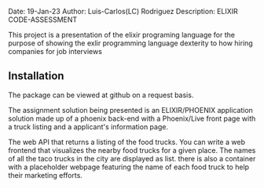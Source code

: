 Date:         19-Jan-23
Author:       Luis-Carlos(LC) Rodriguez
Description:  ELIXIR CODE-ASSESSMENT

This project is a presentation of the elixir programing language
for the purpose of showing the exlir programming language dexterity to how hiring companies for job interviews

## Installation

The package can be viewed at github on a request basis.

The assignment solution being presented is an ELIXIR/PHOENIX application solution made up of a phoenix back-end with a Phoenix/Live front page with a truck listing and a applicant's information page.

The web API that returns a listing of the food trucks. You can write a web frontend that visualizes the nearby food trucks for a given place. The names of all the taco trucks in the city are displayed as list. there is also a container with a placeholder webpage featuring the name of each food truck to help their marketing efforts. 


